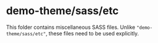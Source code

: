 # demo-theme/sass/etc

This folder contains miscellaneous SASS files. Unlike `"demo-theme/sass/etc"`, these files
need to be used explicitly.
